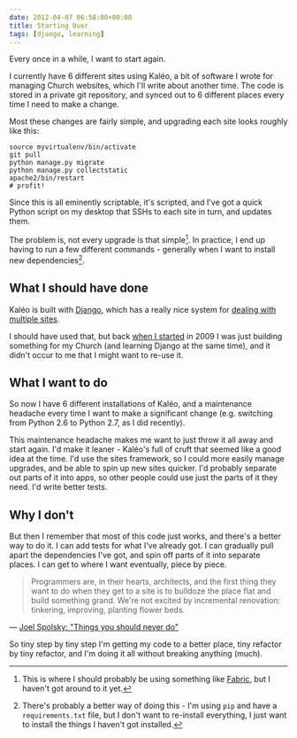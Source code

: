 ```yaml
---
date: 2012-04-07 06:58:00+00:00
title: Starting Over
tags: [django, learning]
---
```


Every once in a while, I want to start again.

I currently have 6 different sites using Kaléo, a bit of software I
wrote for managing Church websites, which I'll write about another
time. The code is stored in a private git repository, and synced out
to 6 different places every time I need to make a change.

<!-- more -->

Most these changes are fairly simple, and upgrading each site looks
roughly like this:

```
source myvirtualenv/bin/activate
git pull
python manage.py migrate
python manage.py collectstatic
apache2/bin/restart
# profit!
```

Since this is all eminently scriptable, it's scripted, and I've got a
quick Python script on my desktop that SSHs to each site in turn, and
updates them.

The problem is, not every upgrade is that simple[^1]. In practice, I
end up having to run a few different commands - generally when I want
to install new dependencies[^2].


## What I should have done


Kaléo is built with [Django](https://www.djangoproject.com/), which
has a really nice system for [dealing with multiple
sites](https://docs.djangoproject.com/en/dev/ref/contrib/sites/).

I should have used that, but back [when I
started](http://stackoverflow.com/questions/744866/reverse-not-found-sending-request-context-in-from-templates)
in 2009 I was just building something for my Church (and learning
Django at the same time), and it didn't occur to me that I might want
to re-use it.


## What I want to do


So now I have 6 different installations of Kaléo, and a maintenance
headache every time I want to make a significant change
(e.g. switching from Python 2.6 to Python 2.7, as I did recently).

This maintenance headache makes me want to just throw it all away and
start again. I'd make it leaner - Kaléo's full of cruft that seemed
like a good idea at the time. I'd use the sites framework, so I could
more easily manage upgrades, and be able to spin up new sites
quicker. I'd probably separate out parts of it into apps, so other
people could use just the parts of it they need. I'd write better
tests.


## Why I don't


But then I remember that most of this code just works, and there's a
better way to do it. I can add tests for what I've already got. I can
gradually pull apart the dependencies I've got, and spin off parts of
it into separate places. I can get to where I want eventually, piece
by piece.


> Programmers are, in their hearts, architects, and the first thing
> they want to do when they get to a site is to bulldoze the place
> flat and build something grand. We're not excited by incremental
> renovation: tinkering, improving, planting flower beds.

— [Joel Spolsky: "Things you should never do"](http://www.joelonsoftware.com/articles/fog0000000069.html)

So tiny step by tiny step I'm getting my code to a better place, tiny
refactor by tiny refactor, and I'm doing it all without breaking
anything (much).

[^1]: This is where I should probably be using something like
      [Fabric](http://fabfile.org), but I haven't got around to it
      yet.

[^2]: There's probably a better way of doing this - I'm using `pip`
      and have a `requirements.txt` file, but I don't want to
      re-install everything, I just want to install the things I
      haven't got installed.
